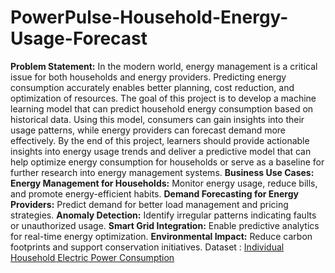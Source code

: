 # PowerPulse-Household-Energy-Usage-Forecast
**Problem Statement:**
In the modern world, energy management is a critical issue for both households and energy providers. Predicting energy consumption accurately enables better planning, cost reduction, and optimization of resources. The goal of this project is to develop a machine learning model that can predict household energy consumption based on historical data. Using this model, consumers can gain insights into their usage patterns, while energy providers can forecast demand more effectively.
By the end of this project, learners should provide actionable insights into energy usage trends and deliver a predictive model that can help optimize energy consumption for households or serve as a baseline for further research into energy management systems.
**Business Use Cases:**
**Energy Management for Households:** Monitor energy usage, reduce bills, and promote energy-efficient habits.
**Demand Forecasting for Energy Providers:** Predict demand for better load management and pricing strategies.
**Anomaly Detection:** Identify irregular patterns indicating faults or unauthorized usage.
**Smart Grid Integration:** Enable predictive analytics for real-time energy optimization.
**Environmental Impact:** Reduce carbon footprints and support conservation initiatives.
Dataset : [Individual Household Electric Power Consumption
]([url](https://archive.ics.uci.edu/dataset/235/individual+household+electric+power+consumption))
